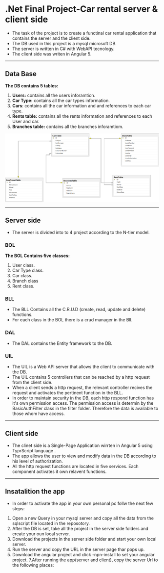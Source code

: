 
# .Net Final Project-Car rental server & client side



* The task of the project is to create a functinal car rental application that contains the server and the client side.
* The  DB used in this project is a mysql microsoft DB.
* The server is written in C# with WebAPI tecnology.
* The client side was writen in Angular 5.

***
## Data Base
**The DB contains 5 tables:**
 1. **Users:** contains all the users inforamtion.
 2. **Car Type:** contains all the car types information.
 3. **Cars**: contains all the car information and and references to each car type.
 4. **Rents table:** contains all the rents information and references to each User and car.
 5. **Branches table:** contains all the branches inforamtiom. 
 
 
 ![Screenshot](DB_diagram.png)
 
***

## Server side
* The server is divided into to 4 project according to the N-tier model.

### BOL
**The BOL Contains five classes:** 
1. User class.
2. Car Type class.
3. Car class.
4. Branch class
5. Rent class.

### BLL
* The BLL Contains all the C.R.U.D (create, read, update and delete) functions.
* For each class in the BOL there is a crud manager in the Bll.

### DAL
* The DAL contains the Entity framework to the DB.

### UIL
* The UIL is a Web API server that allows the client to communicate with the DB.
* The UIL contains 5 controllers that can be reached by a http request from the client side.
* When a client sends a http request, the relevant controller recives the request and activates the pertinent function in the BLL.
* In order to maintain security in the DB, each http respond function has it's own permission access. The permission access is determin by the BasicAuthFilter class in the filter folder. Therefore the data is available to those whom have access.
 
***
## Client side
* The clinet side is a Single-Page Application wirrten in Angular 5 using TyprScript language .
* The app allows the user to view and modify data in the DB according to his level of authorization. 
* All the http request functions are located in five services. Each component activates it own relavent functions.  


***
## Insatalition the app
* In order to activate the app in your own personal pc follw the next few steps:
1. Open a new Query in your mysql server and copy all the data from the sqlscript file located in the reposotory.
2. After the DB is set, take all the project in the server side folders and create your oun local server.
3. Download the projects in the server side folder and start your own local server.
4. Run the server and copy the URL in the server page thar pops up.
5. Download the angular project and click -npn-install to set your angular project.
7.After running the app(server and client), copy the server Url to the following places:
 









